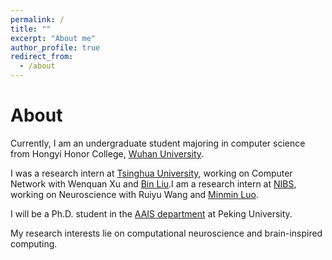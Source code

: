 ```yaml
---
permalink: /
title: ""
excerpt: "About me"
author_profile: true
redirect_from: 
  - /about
---
```


# About
Currently, I am an undergraduate student majoring in computer science from Hongyi Honor College, [Wuhan University](https://en.whu.edu.cn/). 

I was a research intern at [Tsinghua University](https://www.tsinghua.edu.cn/), working on Computer Network with Wenquan Xu and [Bin Liu](http://www.cs.tsinghua.edu.cn/publish/cs/4616/2013/20130424093153561198286/20130424093153561198286_.html).I am a research intern at [NIBS](http://nibs.ac.cn/), working on Neuroscience with Ruiyu Wang and [Minmin Luo](http://nibs.ac.cn/yjsjyimgshow.php?cid=5&sid=6&id=775).

I will be a Ph.D. student in the [AAIS department](http://www.aais.pku.edu.cn) at Peking University.

My research interests lie on computational neuroscience and brain-inspired computing.

